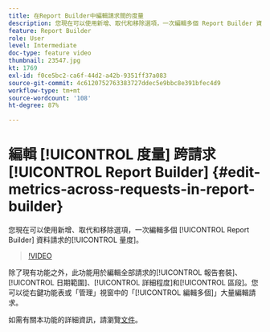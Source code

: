 ```yaml
---
title: 在Report Builder中編輯請求間的度量
description: 您現在可以使用新增、取代和移除選項，一次編輯多個 Report Builder 資料請求的量度。
feature: Report Builder
role: User
level: Intermediate
doc-type: feature video
thumbnail: 23547.jpg
kt: 1769
exl-id: f0ce5bc2-ca6f-44d2-a42b-9351ff37a083
source-git-commit: 4c6120752763383727ddec5e9bbc8e391bfec4d9
workflow-type: tm+mt
source-wordcount: '108'
ht-degree: 87%

---
```


# 編輯 [!UICONTROL 度量] 跨請求 [!UICONTROL Report Builder] {#edit-metrics-across-requests-in-report-builder}

您現在可以使用新增、取代和移除選項，一次編輯多個 [!UICONTROL Report Builder] 資料請求的[!UICONTROL 量度]。

>[!VIDEO](https://video.tv.adobe.com/v/23547/?quality=12)

除了現有功能之外，此功能用於編輯全部請求的[!UICONTROL 報告套裝]、[!UICONTROL 日期範圍]、[!UICONTROL 詳細程度]和[!UICONTROL 區段]。您可以從右鍵功能表或「管理」視窗中的「[!UICONTROL 編輯多個]」大量編輯請求。

如需有關本功能的詳細資訊，請瀏覽[文件](https://experienceleague.adobe.com/docs/analytics/analyze/report-builder/manage-requests/edit-multiple-metrics.html?lang=zh-Hant)。
